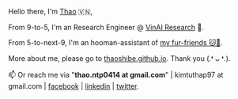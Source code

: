 Hello there, I'm [Thao](https://thaoshibe.github.io) 🇻🇳,

From 9-to-5, I'm an Research Engineer @ [VinAI Research](https://www.vinai.io) 🧐.

From 5-to-next-9, I'm an hooman-assistant of [my fur-friends 🐱🐶](https://www.instagram.com/avoshibe/).

More about me, please go to [thaoshibe.github.io](https://thaoshibe.github.io). Thank you (.❛ ᴗ ❛.).

📫 Or reach me via "**thao.ntp0414 at gmail.com**" | kimtuthap97 at gmail.com | [facebook](https://www.facebook.com/kimtuthap97) | [linkedin](https://www.linkedin.com/in/kimtuthap97/) | [twitter](https://twitter.com/kimtuthap97).
